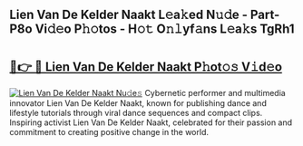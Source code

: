 ## Lien Van De Kelder Naakt L𝚎a𝚔ed N𝚞𝚍e - Part-P8o Vi𝚍𝚎o P𝚑𝚘tos - H𝚘𝚝 O𝚗𝚕yf𝚊ns L𝚎a𝚔s TgRh1

# <h2><a href="http://kf9kdm.oniu.top/?m=Lien+Van+De+Kelder+Naakt">🔗👉 🔴 Lien Van De Kelder Naakt P𝚑ot𝚘𝚜 V𝚒d𝚎o</a></h2>

[![Lien Van De Kelder Naakt Nu𝚍e𝚜](https://i.imgur.com/0qMVB7G.gif)](http://kf9kdm.oniu.top/?m=Lien+Van+De+Kelder+Naakt)
Cybernetic performer and multimedia innovator Lien Van De Kelder Naakt, known for publishing dance and lifestyle tutorials through viral dance sequences and compact clips. Inspiring activist Lien Van De Kelder Naakt, celebrated for their passion and commitment to creating positive change in the world.  

